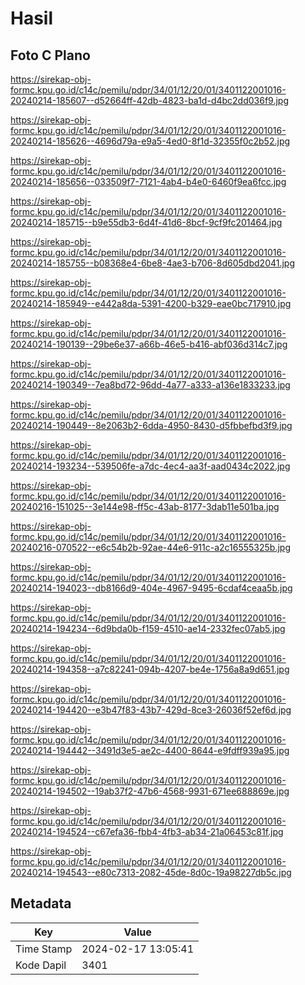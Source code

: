 # Hasil

## Foto C Plano

https://sirekap-obj-formc.kpu.go.id/c14c/pemilu/pdpr/34/01/12/20/01/3401122001016-20240214-185607--d52664ff-42db-4823-ba1d-d4bc2dd036f9.jpg

https://sirekap-obj-formc.kpu.go.id/c14c/pemilu/pdpr/34/01/12/20/01/3401122001016-20240214-185626--4696d79a-e9a5-4ed0-8f1d-32355f0c2b52.jpg

https://sirekap-obj-formc.kpu.go.id/c14c/pemilu/pdpr/34/01/12/20/01/3401122001016-20240214-185656--033509f7-7121-4ab4-b4e0-6460f9ea6fcc.jpg

https://sirekap-obj-formc.kpu.go.id/c14c/pemilu/pdpr/34/01/12/20/01/3401122001016-20240214-185715--b9e55db3-6d4f-41d6-8bcf-9cf9fc201464.jpg

https://sirekap-obj-formc.kpu.go.id/c14c/pemilu/pdpr/34/01/12/20/01/3401122001016-20240214-185755--b08368e4-6be8-4ae3-b706-8d605dbd2041.jpg

https://sirekap-obj-formc.kpu.go.id/c14c/pemilu/pdpr/34/01/12/20/01/3401122001016-20240214-185949--e442a8da-5391-4200-b329-eae0bc717910.jpg

https://sirekap-obj-formc.kpu.go.id/c14c/pemilu/pdpr/34/01/12/20/01/3401122001016-20240214-190139--29be6e37-a66b-46e5-b416-abf036d314c7.jpg

https://sirekap-obj-formc.kpu.go.id/c14c/pemilu/pdpr/34/01/12/20/01/3401122001016-20240214-190349--7ea8bd72-96dd-4a77-a333-a136e1833233.jpg

https://sirekap-obj-formc.kpu.go.id/c14c/pemilu/pdpr/34/01/12/20/01/3401122001016-20240214-190449--8e2063b2-6dda-4950-8430-d5fbbefbd3f9.jpg

https://sirekap-obj-formc.kpu.go.id/c14c/pemilu/pdpr/34/01/12/20/01/3401122001016-20240214-193234--539506fe-a7dc-4ec4-aa3f-aad0434c2022.jpg

https://sirekap-obj-formc.kpu.go.id/c14c/pemilu/pdpr/34/01/12/20/01/3401122001016-20240216-151025--3e144e98-ff5c-43ab-8177-3dab11e501ba.jpg

https://sirekap-obj-formc.kpu.go.id/c14c/pemilu/pdpr/34/01/12/20/01/3401122001016-20240216-070522--e6c54b2b-92ae-44e6-911c-a2c16555325b.jpg

https://sirekap-obj-formc.kpu.go.id/c14c/pemilu/pdpr/34/01/12/20/01/3401122001016-20240214-194023--db8166d9-404e-4967-9495-6cdaf4ceaa5b.jpg

https://sirekap-obj-formc.kpu.go.id/c14c/pemilu/pdpr/34/01/12/20/01/3401122001016-20240214-194234--6d9bda0b-f159-4510-ae14-2332fec07ab5.jpg

https://sirekap-obj-formc.kpu.go.id/c14c/pemilu/pdpr/34/01/12/20/01/3401122001016-20240214-194358--a7c82241-094b-4207-be4e-1756a8a9d651.jpg

https://sirekap-obj-formc.kpu.go.id/c14c/pemilu/pdpr/34/01/12/20/01/3401122001016-20240214-194420--e3b47f83-43b7-429d-8ce3-26036f52ef6d.jpg

https://sirekap-obj-formc.kpu.go.id/c14c/pemilu/pdpr/34/01/12/20/01/3401122001016-20240214-194442--3491d3e5-ae2c-4400-8644-e9fdff939a95.jpg

https://sirekap-obj-formc.kpu.go.id/c14c/pemilu/pdpr/34/01/12/20/01/3401122001016-20240214-194502--19ab37f2-47b6-4568-9931-671ee688869e.jpg

https://sirekap-obj-formc.kpu.go.id/c14c/pemilu/pdpr/34/01/12/20/01/3401122001016-20240214-194524--c67efa36-fbb4-4fb3-ab34-21a06453c81f.jpg

https://sirekap-obj-formc.kpu.go.id/c14c/pemilu/pdpr/34/01/12/20/01/3401122001016-20240214-194543--e80c7313-2082-45de-8d0c-19a98227db5c.jpg


## Metadata

| Key        | Value               |
| ---------- | ------------------- |
| Time Stamp | 2024-02-17 13:05:41 |
| Kode Dapil | 3401                |



